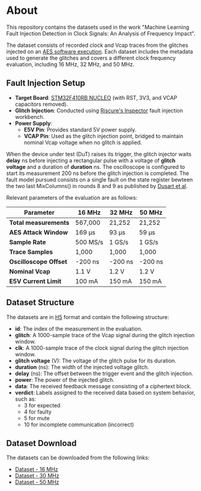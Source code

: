 # About
This repository contains the datasets used in the work "Machine Learning Fault Injection Detection in Clock Signals: An Analysis of Frequency Impact".

The dataset consists of recorded clock and Vcap traces from the glitches injected on an [AES software execution](https://github.com/kokke/tiny-AES-c). Each dataset includes the metadata used to generate the glitches and covers a different clock frequency evaluation, including 16 MHz, 32 MHz, and 50 MHz.

## Fault Injection Setup

- **Target Board**: [STM32F410RB NUCLEO](https://www.st.com/en/evaluation-tools/nucleo-f410rb.html) (with RST, 3V3, and VCAP capacitors removed).
- **Glitch Injection**: Conducted using [Riscure's Inspector](https://www.keysight.com/us/en/products/network-test/device-vulnerability-analysis.html) fault injection workbench.
- **Power Supply**:  
  - **E5V Pin**: Provides standard 5V power supply.
  - **VCAP Pin**: Used as the glitch injection point, bridged to maintain nominal Vcap voltage when no glitch is applied.

When the device under test (DuT) raises its trigger, the glitch injector waits **delay** ns before injecting a rectangular pulse with a voltage of **glitch voltage** and a duration of **duration** ns. The oscilloscope is configured to start its measurement 200 ns before the glitch injection is completed. The fault model pursued consists on a single fault on the state register bewteen the two last MixColumns() in rounds 8 and 9 as published by [Dusart et al](https://link.springer.com/chapter/10.1007/978-3-540-45203-4_23).  

Relevant parameters of the evaluation are as follows:

| **Parameter**             | **16 MHz**    | **32 MHz**    | **50 MHz**    |
|---------------------------|---------------|---------------|---------------|
| **Total measurements**    | 567,000       | 21,252        | 21,252        |
| **AES Attack Window**     | 169 µs        | 93 µs         | 59 µs         |
| **Sample Rate**           | 500 MS/s      | 1 GS/s        | 1 GS/s        |
| **Trace Samples**         | 1,000         | 1,000         | 1,000         |
| **Oscilloscope Offset**   | -200 ns       | -200 ns       | -200 ns       |
| **Nominal Vcap**          | 1.1 V         | 1.2 V         | 1.2 V         |
| **E5V Current Limit**     | 100 mA        | 150 mA        | 150 mA        |


## Dataset Structure

The datasets are in [H5](http://www.h5py.org/) format and contain the following structure:  

- **id**: The index of the measurement in the evaluation.  
- **glitch**: A 1000-sample trace of the Vcap signal during the glitch injection window.  
- **clk**: A 1000-sample trace of the clock signal during the glitch injection window.  
- **glitch voltage**  (V): The voltage of the glitch pulse for its duration.  
- **duration** (ns): The width of the injected voltage glitch.  
- **delay** (ns): The offset between the trigger event and the glitch injection.  
- **power**: The power of the injected glitch.  
- **data**: The received feedback message consisting of a ciphertext block.  
- **verdict**: Labels assigned to the received data based on system behavior, such as:
  - 3 for expected
  - 4 for faulty
  - 5 for mute
  - 10 for incomplete communication (incorrect)

## Dataset Download

The datasets can be downloaded from the following links:

- [Dataset - 16 MHz](https://drive.google.com/file/d/1ce_hDuRB16098wDqluXlPL1NJVxVKMyi/view)  
- [Dataset - 30 MHz](https://drive.google.com/file/d/16ZO0kQptEp1NcAXJQv14FvJzX3pqTs2d/view)  
- [Dataset - 50 MHz](https://drive.google.com/file/d/11b9R263tQOrXSGuv45SQjo9HT4240-z0/view)  
